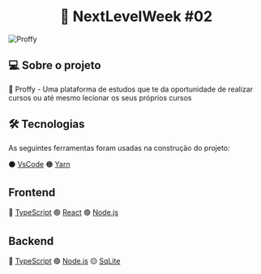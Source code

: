 <h1 align="center"><strong>
	  🚀 NextLevelWeek #02 
</strong></h1>

![Proffy](https://user-images.githubusercontent.com/49990149/89308445-a2783e00-d648-11ea-84e1-a0f9b5f1b47e.jpeg)

## 💻 Sobre o projeto

💜 Proffy - Uma plataforma de estudos que te da oportunidade de realizar cursos ou até mesmo lecionar os seus próprios cursos

## 🛠 Tecnologias

As seguintes ferramentas foram usadas na construção do projeto:

⚫ [VsCode][vscode]
🟠 [Yarn][yarn]

## Frontend
🔵 [TypeScript][typescript]
🟣 [React][reactjs]
🟢 [Node.js][nodejs]

## Backend
🔵 [TypeScript][typescript]
🟢 [Node.js][nodejs]
🟡 [SqLite][sqlite]

[nodejs]: https://nodejs.org/
[typescript]: https://www.typescriptlang.org/
[reactjs]: https://pt-br.reactjs.org
[sqlite]: https://www.sqlite.org/index.html
[vscode]: https://code.visualstudio.com
[yarn]: https://yarnpkg.com